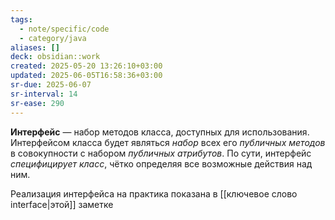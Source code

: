 ```yaml
---
tags:
  - note/specific/code
  - category/java
aliases: []
deck: obsidian::work
created: 2025-05-20 13:26:10+03:00
updated: 2025-06-05T16:58:36+03:00
sr-due: 2025-06-07
sr-interval: 14
sr-ease: 290
---
```


**Интерфейс**
—
набор методов класса, доступных для использования. Интерфейсом класса будет являться *набор* всех его *публичных* *методов* в совокупности с набором *публичных атрибутов*. По сути, интерфейс *специфицирует класс*, чётко определяя все возможные действия над ним.

Реализация интерфейса на практика показана в [[ключевое слово interface|этой]] заметке
